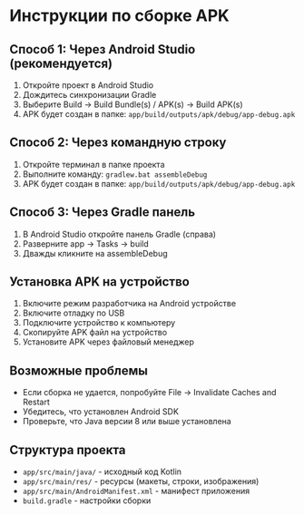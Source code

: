 # Инструкции по сборке APK

## Способ 1: Через Android Studio (рекомендуется)

1. Откройте проект в Android Studio
2. Дождитесь синхронизации Gradle
3. Выберите Build -> Build Bundle(s) / APK(s) -> Build APK(s)
4. APK будет создан в папке: `app/build/outputs/apk/debug/app-debug.apk`

## Способ 2: Через командную строку

1. Откройте терминал в папке проекта
2. Выполните команду: `gradlew.bat assembleDebug`
3. APK будет создан в папке: `app/build/outputs/apk/debug/app-debug.apk`

## Способ 3: Через Gradle панель

1. В Android Studio откройте панель Gradle (справа)
2. Разверните app -> Tasks -> build
3. Дважды кликните на assembleDebug

## Установка APK на устройство

1. Включите режим разработчика на Android устройстве
2. Включите отладку по USB
3. Подключите устройство к компьютеру
4. Скопируйте APK файл на устройство
5. Установите APK через файловый менеджер

## Возможные проблемы

- Если сборка не удается, попробуйте File -> Invalidate Caches and Restart
- Убедитесь, что установлен Android SDK
- Проверьте, что Java версии 8 или выше установлена

## Структура проекта

- `app/src/main/java/` - исходный код Kotlin
- `app/src/main/res/` - ресурсы (макеты, строки, изображения)
- `app/src/main/AndroidManifest.xml` - манифест приложения
- `build.gradle` - настройки сборки
